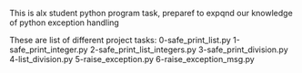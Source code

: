 This is alx student python program task, preparef to expqnd our knowledge of python exception handling

These are list of different project tasks:
0-safe_print_list.py 1-safe_print_integer.py 2-safe_print_list_integers.py 3-safe_print_division.py 4-list_division.py 5-raise_exception.py  6-raise_exception_msg.py
